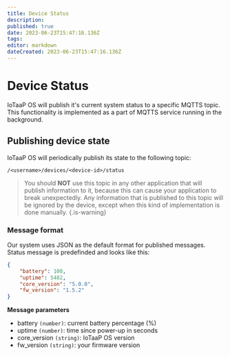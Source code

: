 ```yaml
---
title: Device Status
description: 
published: true
date: 2023-06-23T15:47:16.136Z
tags: 
editor: markdown
dateCreated: 2023-06-23T15:47:16.136Z
---
```


# Device Status 

IoTaaP OS will publish it's current system status to a specific MQTTS topic. This functionality is implemented as a part of MQTTS service running in the background.

## Publishing device state

IoTaaP OS will periodically publish its state to the following topic:

`/<username>/devices/<device-id>/status`

> You should **NOT** use this topic in any other application that will publish information to it, because this can cause your application to break unexpectedly. Any information that is published to this topic will be ignored by the device, except when this kind of implementation is done manually.
{.is-warning}


### Message format

Our system uses JSON as the default format for published messages. Status message is predefinded and looks like this:

```json
{
    "battery": 100,
    "uptime": 5482,
    "core_version": "5.0.0",
    "fw_version": "1.5.2"
}
```

**Message parameters**

- battery `(number)`: current battery percentage (%)
- uptime `(number)`: time since power-up in seconds
- core_version `(string)`: IoTaaP OS version
- fw_version `(string)`: your firmware version